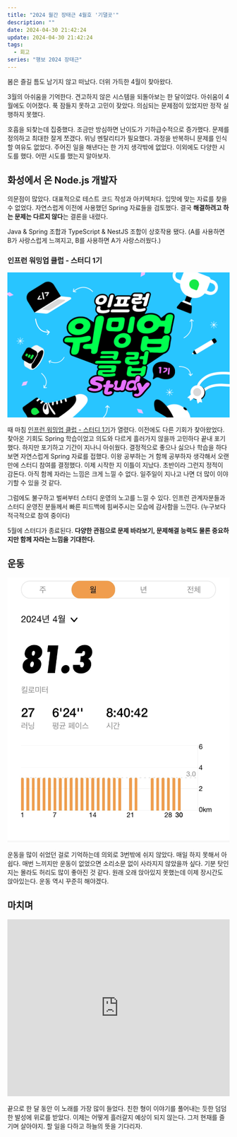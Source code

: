 ```yaml
---
title: "2024 월간 장태근 4월호 '기댈곳'"
description: ""
date: 2024-04-30 21:42:24
update: 2024-04-30 21:42:24
tags:
  - 회고
series: "행보 2024 장태근"
---
```


봄은 즐길 틈도 남기지 않고 떠났다. 더위 가득한 4월이 찾아왔다.

3월의 아쉬움을 기억한다. 견고하지 않은 시스템을 되돌아보는 한 달이었다. 아쉬움이 4월에도 이어졌다.
푹 잠들지 못하고 고민이 잦았다. 의심되는 문제점이 있었지만 정작 실행하지 못했다.

호흡을 되찾는데 집중했다. 조금만 방심하면 난이도가 기하급수적으로 증가했다. 문제를 정의하고 최대한 잘게 쪼갰다. 위닝 멘탈리티가 필요했다.
과정을 반복하니 문제를 인식할 여유도 없었다. 주어진 일을 해낸다는 한 가지 생각밖에 없었다. 이외에도 다양한 시도를 했다. 어떤 시도를 했는지 알아보자.

## 화성에서 온 Node.js 개발자

의문점이 많았다. 대표적으로 테스트 코드 작성과 아키텍처다. 입맛에 맞는 자료를 찾을 수 없었다. 자연스럽게 이전에 사용했던 Spring 자료들을 검토했다. 결국 **해결하려고 하는 문제는 다르지 않다**는 결론을
내렸다.

Java & Spring 조합과 TypeScript & NestJS 조합이 상호작용 됐다. (A를 사용하면 B가 사랑스럽게 느껴지고, B를 사용하면 A가 사랑스러웠다.)

### 인프런 워밍업 클럽 - 스터디 1기

![인프런 워밍업 클럽 - 스터디 1기](images/inflearn-warmup-club-study.png)

때 마침 [인프런 워밍업 클럽 - 스터디 1기](https://www.inflearn.com/course/inflearn-warmup-club-study-1)가 열렸다. 이전에도 다른 기회가 찾아왔었다. 찾아온
기회도 Spring 학습이었고 의도와 다르게 흘러가지 않을까 고민하다 끝내 포기했다. 하지만 포기하고 기간이 지나니 아쉬웠다. 결정적으로 좋으나 싫으나 학습을 하다 보면 자연스럽게 Spring
자료를 접했다. 이왕 공부하는 거 함께 공부하자 생각해서 오랜만에 스터디 참여를 결정했다. 이제 시작한 지 이틀이 지났다. 초반이라 그런지 정적이 감돈다. 아직 함께 자라는 느낌은 크게 느낄 수 없다. 일주일이
지나고
나면 더 많이 이야기할 수 있을 것 같다.

그럼에도 불구하고 벌써부터 스터디 운영의 노고를 느낄 수 있다. 인프런 관계자분들과 스터디 운영진 분들께서 빠른 피드백에 힘써주시는 모습에 감사함을 느낀다. (누구보다 적극적으로 참여 중이다)

5월에 스터디가 종료된다. **다양한 관점으로 문제 바라보기, 문제해결 능력도 물론 중요하지만 함께 자라는 느낌을 기대한다.**

## 운동

![나이키 런 클럽(NRC)](images/nrc-app.jpg)

운동을 많이 쉬었던 걸로 기억하는데 의외로 3번밖에 쉬지 않았다. 매일 하지 못해서 아쉽다. 매번 느끼지만 운동이 없었으면 소리소문 없이 사라지지 않았을까 싶다. 기분 탓인지는 몰라도 허리도 많이 좋아진 것 같다.
원래
오래 앉아있지 못했는데 이제 장시간도 앉아있는다. 운동 역시 꾸준히 해야겠다.

## 마치며

<iframe width="100%" height="400" src="https://www.youtube.com/embed/xMZMwFUscDc?si=yECRYXa4MtcaJBrb" title="YouTube video player" frameborder="0" allow="accelerometer; autoplay; clipboard-write; encrypted-media; gyroscope; picture-in-picture; web-share" referrerpolicy="strict-origin-when-cross-origin" allowfullscreen></iframe>

끝으로 한 달 동안 이 노래를 가장 많이 들었다. 친한 형이 이야기를 풀어내는 듯한 덤덤한 발성에 위로를 받았다. 이제는 어떻게 흘러갈지 예상이 되지 않는다. 그저 현재를 즐기며 살아야지. 할 일을 다하고 하늘의
뜻을 기다리자.
